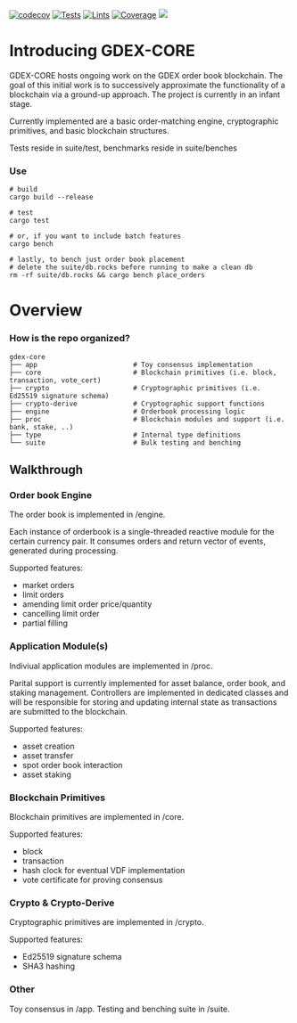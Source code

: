 [![codecov](https://codecov.io/gh/gdexorg/gdex-core/branch/main/graph/badge.svg?token=1LV5N5F8Q1)](https://codecov.io/gh/gdexorg/gdex-core)
[![Tests](https://github.com/gdexorg/gdex-core/actions/workflows/test.yml/badge.svg)](https://github.com/gdexorg/gdex-core/actions/workflows/test.yml)
[![Lints](https://github.com/gdexorg/gdex-core/actions/workflows/lint.yml/badge.svg)](https://github.com/gdexorg/gdex-core/actions/workflows/lint.yml)
[![Coverage](https://github.com/gdexorg/gdex-core/actions/workflows/coverage.yml/badge.svg)](https://github.com/gdexorg/gdex-core/actions/workflows/coverage.yml)
![](https://tokei.rs/b1/github/gdexorg/gdex-core)
# Introducing GDEX-CORE

GDEX-CORE hosts ongoing work on the GDEX order book blockchain.  The goal of this initial work is to successively approximate the functionality of a blockchain via a ground-up approach. The project is currently in an infant stage.  

Currently implemented are a basic order-matching engine, cryptographic primitives, and basic blockchain structures. 

Tests reside in suite/test, benchmarks reside in suite/benches

### Use


    # build
    cargo build --release

    # test
    cargo test

    # or, if you want to include batch features
    cargo bench

    # lastly, to bench just order book placement
    # delete the suite/db.rocks before running to make a clean db
    rm -rf suite/db.rocks && cargo bench place_orders


# Overview 


### How is the repo organized?

    gdex-core 
    ├── app                        # Toy consensus implementation
    ├── core                       # Blockchain primitives (i.e. block, transaction, vote_cert)
    ├── crypto                     # Cryptographic primitives (i.e. Ed25519 signature schema)
    ├── crypto-derive              # Cryptographic support functions
    ├── engine                     # Orderbook processing logic 
    ├── proc                       # Blockchain modules and support (i.e. bank, stake, ..) 
    ├── type                       # Internal type definitions
    └── suite                      # Bulk testing and benching

## Walkthrough 

### Order book Engine

The order book is implemented in /engine.  

Each instance of orderbook is a single-threaded reactive module for the certain currency pair. It consumes orders and return vector of events, generated during processing.

Supported features:

* market orders
* limit orders
* amending limit order price/quantity
* cancelling limit order
* partial filling

### Application Module(s)

Indiviual application modules are implemented in /proc.  

Parital support is currently implemented for asset balance, order book, and staking management. Controllers are implemented in dedicated classes and will be responsible for storing and updating internal state as transactions are submitted to the blockchain.

Supported features:

* asset creation
* asset transfer
* spot order book interaction
* asset staking

### Blockchain Primitives

Blockchain primitives are implemented in /core. 

Supported features:
* block
* transaction
* hash clock for eventual VDF implementation
* vote certificate for proving consensus

### Crypto & Crypto-Derive

Cryptographic primitives are implemented in /crypto.

Supported features:
* Ed25519 signature schema
* SHA3 hashing

### Other

Toy consensus in /app.
Testing and benching suite in /suite.